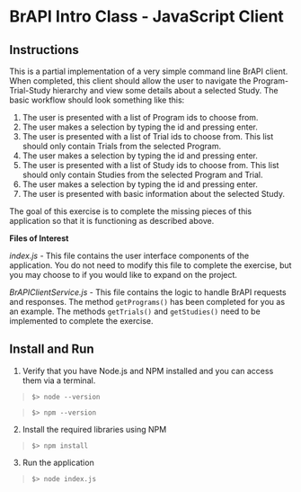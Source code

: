 # BrAPI Intro Class - JavaScript Client

## Instructions

This is a partial implementation of a very simple command line BrAPI client. When completed, this client should allow the user to navigate the Program-Trial-Study hierarchy and view some details about a selected Study. The basic workflow should look something like this:

1. The user is presented with a list of Program ids to choose from. 
2. The user makes a selection by typing the id and pressing enter.
3. The user is presented with a list of Trial ids to choose from. This list should only contain Trials from the selected Program.
4. The user makes a selection by typing the id and pressing enter.
5. The user is presented with a list of Study ids to choose from. This list should only contain Studies from the selected Program and Trial.
6. The user makes a selection by typing the id and pressing enter.
7. The user is presented with basic information about the selected Study.

The goal of this exercise is to complete the missing pieces of this application so that it is functioning as described above. 

**Files of Interest**

*index.js* - This file contains the user interface components of the application. You do not need to modify this file to complete the exercise, but you may choose to if you would like to expand on the project.

*BrAPIClientService.js* - This file contains the logic to handle BrAPI requests and responses. The method `getPrograms()` has been completed for you as an example. The methods `getTrials()` and `getStudies()` need to be implemented to complete the exercise. 

## Install and Run

1. Verify that you have Node.js and NPM installed and you can access them via a terminal. 

>`$> node --version`

>`$> npm --version`

2. Install the required libraries using NPM

>`$> npm install`

3. Run the application 

>`$> node index.js`
